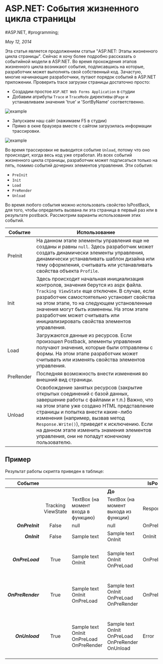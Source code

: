 # ASP.NET: События жизненного цикла страницы

#ASP.NET, #programming;

_May 12, 2014_

Эта статья является продолжением статьи "ASP.NET: Этапы жизненного цикла страницы". Сейчас я хочу более подробно рассказать о событийной модели в ASP.NET. Во время прохождения этапов жизненного цикла возникают события, подписавшись на которые, разработчик может выполнять свой собственный код. Зачастую, многие начинающие разработчики, путают порядок событий в ASP.NET приложении. 
Проверить trace загрузки страницы достаточно просто:

* Создадим простое ```ASP.NET Web Forms Application``` в студии
* Добавим атрибуты ```Trace``` и ```TraceMode``` директивы ```@Page``` и устанавливаем значения 'true' и 'SortByName' соответственно.

![example](http://2.bp.blogspot.com/-t8kJhuvsFzY/U2dzRQx22fI/AAAAAAAABA4/joxV8eAvuIE/s1600/Untitled.png)


* Запускаем наш сайт (нажимаем F5 в студии)
* Прямо в окне браузера вместе с сайтом загрузилась информации трассировки.

![example](http://4.bp.blogspot.com/-6tgWMi1IZHk/U2d3K3cYC7I/AAAAAAAABBE/vDJc1nhg8FU/s1600/22.png)

Во время трассировки не выводится событие ```Unload```, потому что оно происходит, когда весь код уже отработал. Из всех событий жизненного цикла страницы, разработчик может подписаться только на пять, помимо событий дочерних элементов управления. Эти события: 

* ```PreInit```
* ```Init```
* ```Load```
* ```PreRender```
* ```Unload```

Во время любого события можно использовать свойство IsPostBack, для того, чтобы определить вызвана ли эта страница в первый раз или в результате postback. Рассмотрим варианты использования этих событий.

| Событие | Использование |
| ------ | ----------- |
| PreInit | На данном этапе элементы управления еще не созданы и равны ```null```. Здесь разработчик может создать динамически элементы управления, динамически устанавливать шаблон дизайна или тему оформления, считывать или устанавливать свойства объекта ```Profile```. |
| Init | Здесь происходит начальная инициализация контролов, значения берутся из aspx файла. ```Tracking ViewState``` еще отключен. В случае, если разработчик самостоятельно установит свойства на этом этапе, то на следующем установленные значения могут быть изменены. На этом этапе разработчик может считывать или инициализировать свойства элементов управления. |
| Load | Загружаются данные из ресурсов. Если произошел Postback, элементы управления получают значения, которые были отправлены с формы. На этом этапе разработчик может считывать или изменять свойства элементов управления. |
| PreRender | Последняя возможность внести изменения во внешний вид страницы. |
| Unload | Освобождение занятых ресурсов (закрытие открытых соединений с базой данных, завершение работы с файлами и т.п.) Важно, что на этом этапе уже создано HTML представление страницы и попытка внести какие-либо изменения (например, вызвав метод ```Response.Write()```), приведет к исключению. Если на данном этапе изменить знамения элементов управления, они не попадут конечному пользователю. |

## Пример

<script src="https://gist.github.com/greybax/d4147fb046cf9b3cf7d3.js"></script> 

Результат работы скрипта приведен в таблице:

| Событие |||| IsPostBack |||||
| --------: | :------: | -------- | -------- | -------- | -------- | -------- | -------- | -------- |
|||| **До** |||| **После** ||
|| Tracking ViewState | TextBox (на момент входа в функцию) | TextBox (на момент выхода из функции) | Response.Write | Tracking ViewState | TextBox (на момент входа в функцию) | TextBox (на момент выхода из функции) | Response.Write |
| ***OnPreInit*** | False | null | null | OnPreInit | False | null | null | OnPreInit |
| ***OnInit*** | False | Sample text | Sample text OnInit | OnInit | False | Sample text | Sample text OnInit | OnInit |
| ***OnPreLoad*** | True | Sample text OnInit | Sample text OnInit OnPreLoad | OnPreLoad | True | Sample text OnInit OnPreLoad OnPreRender | Sample text OnInit OnPreLoad OnPreRender OnPreLoad | OnPreLoad |
| ***OnPreRender*** | True | Sample text OnInit OnPreLoad | Sample text OnInit OnPreLoad OnPreRender | OnPreRender | True | Sample text OnInit OnPreLoad OnPreRender OnPreLoad | Sample text OnInit OnPreLoad OnPreRender OnPreLoad OnPreRender | OnPreRender |
| ***OnUnload*** | True | Sample text OnInit OnPreLoad OnPreRender | Sample text OnInit OnPreLoad OnPreRender OnUnload | Error | True | Sample text OnInit OnPreLoad OnPreRender OnPreLoad OnPreRender | Sample text OnInit OnPreLoad OnPreRender OnPreLoad OnPreRender OnUnload | Error |